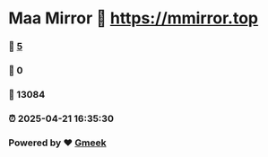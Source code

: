 # Maa Mirror :link: https://mmirror.top 
### :page_facing_up: [5](https://mmirror.top/tag.html) 
### :speech_balloon: 0 
### :hibiscus: 13084 
### :alarm_clock: 2025-04-21 16:35:30 
### Powered by :heart: [Gmeek](https://github.com/Meekdai/Gmeek)
